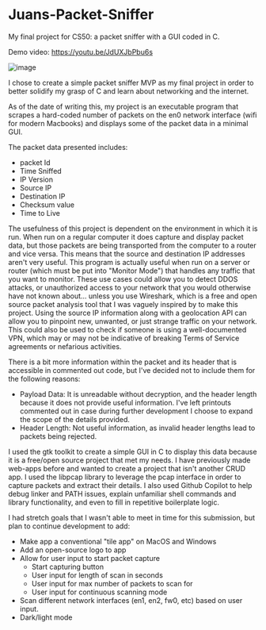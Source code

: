 # Juans-Packet-Sniffer
My final project for CS50: a packet sniffer with a GUI coded in C.

Demo video: https://youtu.be/JdUXJbPbu6s

![image](https://github.com/JuanOfMany/Juans-Packet-Sniffer/assets/101835485/35d1180a-03ba-4afc-b63e-984cf2dc1ff8)


I chose to create a simple packet sniffer MVP as my final project in order to better solidify my grasp of C and learn about networking and the internet.

As of the date of writing this, my project is an executable program that scrapes a hard-coded number of packets on the en0 network interface (wifi for modern Macbooks) and displays some of the packet data in a minimal GUI.

The packet data presented includes: 
* packet Id
* Time Sniffed
* IP Version
* Source IP
* Destination IP
* Checksum value
* Time to Live

The usefulness of this project is dependent on the environment in which it is run. When run on a regular computer it does capture and display packet data, but those packets are being transported from the computer to a router and vice versa. This means that the source and destination IP addresses aren't very useful.
This program is actually useful when run on a server or router (which must be put into "Monitor Mode") that handles any traffic that you want to monitor. These use cases could allow you to detect DDOS attacks, or unauthorized access to your network that you would otherwise have not known about... unless you use Wireshark, which is a free and open source packet analysis tool that I was vaguely inspired by to make this project. 
Using the source IP information along with a geolocation API can allow you to pinpoint new, unwanted, or just strange traffic on your network. This could also be used to check if someone is using a well-documented VPN, which may or may not be indicative of breaking Terms of Service agreements or nefarious activities.

There is a bit more information within the packet and its header that is accessible in commented out code, but I've decided not to include them for the following reasons:
* Payload Data: It is unreadable without decryption, and the header length because it does not provide useful information. I've left printouts commented out in case during further development I choose to expand the scope of the details provided.
* Header Length: Not useful information, as invalid header lengths lead to packets being rejected. 

I used the gtk toolkit to create a simple GUI in C to display this data because it is a free/open source project that met my needs. I have previously made web-apps before and wanted to create a project that isn't another CRUD app.
I used the libpcap library to leverage the pcap interface in order to capture packets and extract their details.
I also used Github Copilot to help debug linker and PATH issues, explain unfamiliar shell commands and library functionality, and even to fill in repetitive boilerplate logic. 

I had stretch goals that I wasn't able to meet in time for this submission, but plan to continue development to add:
* Make app a conventional "tile app" on MacOS and Windows
* Add an open-source logo to app
* Allow for user input to start packet capture
  * Start capturing button
  * User input for length of scan in seconds
  * User input for max number of packets to scan for
  * User input for continuous scanning mode
* Scan different network interfaces (en1, en2, fw0, etc) based on user input.
* Dark/light mode
